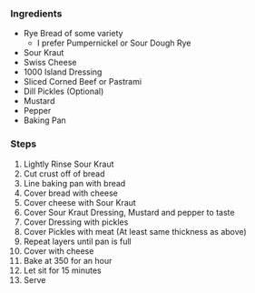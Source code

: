 <!--(dl
(section-meta
    (title Reuben Casserole))
)-->

### Ingredients

* Rye Bread of some variety
  * I prefer Pumpernickel or Sour Dough Rye
* Sour Kraut
* Swiss Cheese
* 1000 Island Dressing
* Sliced Corned Beef or Pastrami
* Dill Pickles (Optional)
* Mustard
* Pepper
* Baking Pan

### Steps

1. Lightly Rinse Sour Kraut
1. Cut crust off of bread
1. Line baking pan with bread
1. Cover bread with cheese
1. Cover cheese with Sour Kraut
1. Cover Sour Kraut Dressing, Mustard and pepper to taste
1. Cover Dressing with pickles
1. Cover Pickles with meat (At least same thickness as above)
1. Repeat layers until pan is full
1. Cover with cheese
1. Bake at 350 for an hour
1. Let sit for 15 minutes
1. Serve